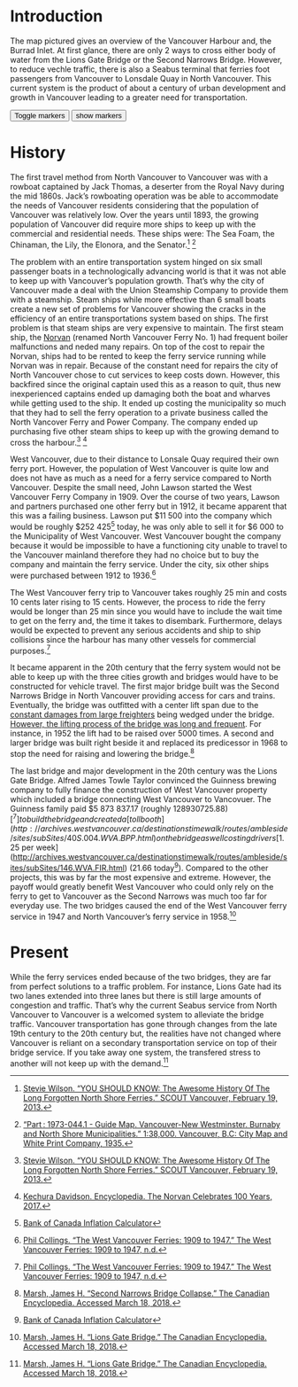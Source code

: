 # Introduction
The map pictured gives an overview of the Vancouver Harbour and, the Burrad Inlet. At first glance, there are only 2 ways to cross either body of water from the Lions Gate Bridge or the Second Narrows Bridge. However, to reduce vechle traffic, there is also a Seabus terminal that ferries foot passengers from Vancouver to Lonsdale Quay in North Vancouver. This current system is the product of about a century of urban development and growth in Vancouver leading to a greater need for transportation.  



<div class="markers">
  <!-- these buttons hide/show all the markers  -->
  <!-- to hide/show blue or red markers instead, change my_markers below to blue_markers
       to red_markers.  If you have defined your own color (or other) arrays, use those instead -->
  <button onclick="toggleMarkers(my_markers, my_map)" class="rounded" id="hide">Toggle markers</button>
  <button onclick="showMarkers(my_markers, my_map)" id="show"> show markers</button>
</div>
  <div id="mapcontainer">
    <div id="map_canvas"></div>
  </div>
  <div id="map_legend"></div>
</div>

# History



The first travel method from North Vancouver to Vancouver was with a rowboat captained by Jack Thomas, a deserter from the Royal Navy during the mid 1860s. Jack’s rowboating operation was be able to accommodate the needs of Vancouver residents considering that the population of Vancouver was relatively low. Over the years until 1893, the growing population of Vancouver did require more ships to keep up with the commercial and residential needs. These ships were: The Sea Foam, the Chinaman, the Lily, the Elonora, and the Senator.[^1] [^2]

The problem with an entire transportation system hinged on six small passenger boats in a technologically advancing world is that it was not able to keep up with Vancouver’s population growth. That’s why the city of Vancouver made a deal with the Union Steamship Company to provide them with a steamship. Steam ships while more effective than 6 small boats create a new set of problems for Vancouver showing the cracks in the efficiency of an entire transportations system based on ships. The first problem is that steam ships are very expensive to maintain. The first steam ship, the [Norvan](http://www.nauticapedia.ca/Gallery/images/107725_Norvan_web.jpg) (renamed North Vancouver Ferry No. 1) had frequent boiler malfunctions and neded many repairs. On top of the cost to repair the Norvan, ships had to be rented to keep the ferry service running while Norvan was in repair. Because of the constant need for repairs the city of North Vancouver chose to cut services to keep costs down. However, this backfired since the original captain used this as a reason to quit, thus new inexperienced captains ended up damaging both the boat and wharves while getting used to the ship. It ended up costing the municipality so much that they had to sell the ferry operation to a private business called the North Vancover Ferry and Power Company. The company ended up purchasing five other steam ships to keep up with the growing demand to cross the harbour.[^1] [^3]

West Vancouver, due to their distance to Lonsale Quay required their own ferry port. However, the population of West Vancouver is quite low and does not have as much as a need for a ferry service compared to North Vancouver. Despite the small need, John Lawson started the West Vancouver Ferry Company in 1909. Over the course of two years, Lawson and partners purchased one other ferry but in 1912, it became apparent that this was a failing business. Lawson put $11 500 into the company which would be roughly $252 425[^7] today, he was only able to sell it for $6 000 to the Municipality of West Vancouver. West Vancouver bought the company because it would be impossible to have a functioning city unable to travel to the Vancouver mainland therefore they had no choice but to buy the company and maintain the ferry service. Under the city, six other ships were purchased between 1912 to 1936.[^4]

The West Vancouver ferry trip to Vancouver takes roughly 25 min and costs 10 cents later rising to 15 cents. However, the process to ride the ferry would be longer than 25 min since you would have to include the wait time to get on the ferry and, the time it takes to disembark. Furthermore, delays would be expected to prevent any serious accidents and ship to ship collisions since the harbour has many other vessels for commercial purposes.[^4]  

It became apparent in the 20th century that the ferry system would not be able to keep up with the three cities growth and bridges would have to be constructed for vehicle travel. The first major bridge built was the Second Narrows Bridge in North Vancouver providing access for cars and trains. Eventually, the bridge was outfitted with a center lift span due to the [constant damages from large freighters](https://tce-live2.s3.amazonaws.com/media/media/df83fd6c-c2d8-46ab-b632-7bad40ce34a8.jpg) being wedged under the bridge. [However, the lifting process of the bridge was long and frequent](http://searcharchives.vancouver.ca/uploads/r/null/9/4/940692/c9f4cd47-531b-43a2-a740-35ad7dc2fdfd-A30052.jpg). For instance, in 1952 the lift had to be raised over 5000 times. A second and larger bridge was built right beside it and replaced its predicessor in 1968 to stop the need for raising and lowering the bridge.[^5]  

The last bridge and major development in the 20th century was the Lions Gate Bridge. Alfred James Towle Taylor convinced the Guinness brewing company to fully finance the construction of West Vancouver property which included a bridge connecting West Vancouver to Vancovuer. The Guinness family paid $5 873 837.17 (roughly $128 930 725.88) [^7] to build the bridge and created a [toll booth](http://archives.westvancouver.ca/destinationstimewalk/routes/ambleside/sites/subSites/40S.004.WVA.BPP.html) on the bridge as well costing drivers [$1.25 per week](http://archives.westvancouver.ca/destinationstimewalk/routes/ambleside/sites/subSites/146.WVA.FIR.html) (21.66 today[^7]). Compared to the other projects, this was by far the most expensive and extreme. However, the payoff would greatly benefit West Vancouver who could only rely on the ferry to get to Vancouver as the Second Narrows was much too far for everyday use. The two bridges caused the end of the West Vancouver ferry service in 1947 and North Vancouver’s ferry service in 1958.[^6]

# Present

While the ferry services ended because of the two bridges, they are far from perfect solutions to a traffic problem. For instance, Lions Gate had its two lanes extended into three lanes but there is still large amounts of congestion and traffic. That’s why the current Seabus service from North Vancouver to Vancouver is a welcomed system to alleviate the bridge traffic. Vancouver transportation has gone through changes from the late 19th century to the 20th century but, the realities have not changed where Vancouver is reliant on a secondary transportation service on top of their bridge service. If you take away one system, the transfered stress to another will not keep up with the demand.[^6]

[^1]: [Stevie Wilson. “YOU SHOULD KNOW: The Awesome History Of The Long Forgotten North Shore Ferries.” SCOUT Vancouver, February 19, 2013.](http://scoutmagazine.ca/2013/02/19/you-should-know-the-awesome-history-of-the-long-forgotten-north-shore-ferries/.)
[^2]: [“Part : 1973-044.1 - Guide Map. Vancouver-New Westminster. Burnaby and North Shore Municipalities.” 1:38,000. Vancouver, B.C: City Map and White Print Company, 1935.](http://searcharchives.vancouver.ca/guide-map-vancouver-new-westminster-burnaby-and-north-shore-municipalities-3.)
[^3]: [Kechura Davidson. Encyclopedia. The Norvan Celebrates 100 Years, 2017.](http://www.nauticapedia.ca/Gallery/Norvan.php.)
[^4]: [Phil Collings. “The West Vancouver Ferries: 1909 to 1947.” The West Vancouver Ferries: 1909 to 1947, n.d.](http://archives.westvancouver.ca/destinationstimewalk/routes/ambleside/sites/ambEssay_wvFerries.html.)
[^5]: [Marsh, James H. “Second Narrows Bridge Collapse.” The Canadian Encyclopedia. Accessed March 18, 2018.](http://www.thecanadianencyclopedia.ca/en/article/second-narrows-bridge-collapse/.)
[^6]: [Marsh, James H. “Lions Gate Bridge.” The Canadian Encyclopedia. Accessed March 18, 2018.](http://www.thecanadianencyclopedia.ca/en/article/lions-gate-bridge/.)
[^7]: [Bank of Canada Inflation Calculator](https://www.bankofcanada.ca/rates/related/inflation-calculator/)
